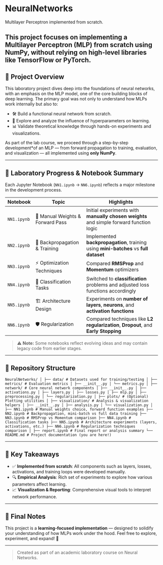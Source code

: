 # NeuralNetworks
Multilayer Perceptron implemented from scratch. 

This project focuses on implementing a **Multilayer Perceptron (MLP)** from scratch using **NumPy**, without relying on high-level libraries like TensorFlow or PyTorch.
---

## 🎯 Project Overview

This laboratory project dives deep into the foundations of neural networks, with an emphasis on the MLP model, one of the core building blocks of deep learning. The primary goal was not only to understand how MLPs work internally but also to:

- 🛠️ Build a functional neural network from scratch.
- 🔬 Explore and analyze the influence of hyperparameters on learning.
- 📊 Validate theoretical knowledge through hands-on experiments and visualizations.

As part of the lab course, we proceed through a step-by-step development*of an MLP — from forward propagation to training, evaluation, and visualization — all implemented using **only NumPy**.

---

## 🧪 Laboratory Progress & Notebook Summary

Each Jupyter Notebook (`NN1.ipynb` → `NN6.ipynb`) reflects a major milestone in the development process.

| Notebook | Topic | Highlights |
|----------|-------|------------|
| `NN1.ipynb` | 🔢 Manual Weights & Forward Pass | Initial experiments with **manually chosen weights** and simple forward function logic |
| `NN2.ipynb` | 🔁 Backpropagation & Training | Implemented **backpropagation**, training using **mini-batches** vs **full dataset** |
| `NN3.ipynb` | ⚡ Optimization Techniques | Compared **RMSProp** and **Momentum** optimizers |
| `NN4.ipynb` | 🧩 Classification Tasks | Switched to **classification** problems and adjusted loss functions accordingly |
| `NN5.ipynb` | 🏗️ Architecture Design | Experiments on **number of layers**, **neurons**, and **activation functions** |
| `NN6.ipynb` | 🛡️ Regularization | Compared techniques like **L2 regularization**, **Dropout**, and **Early Stopping** |

> ⚠️ **Note:** Some notebooks reflect evolving ideas and may contain legacy code from earlier stages.

---

## 📁 Repository Structure
```NeuralNetworks/ │ ├── data/ # Datasets used for training/testing │ ├── metrics/ # Evaluation metrics │ ├── __init__.py │ └── metrics.py │ ├── network/ # Core neural network components │ ├── __init__.py │ ├── activations.py │ ├── layers.py │ ├── losses.py │ ├── mlp.py │ ├── preprocessing.py │ └── regularization.py │ ├── plots/ # (Optional) Plotting utilities │ ├── visualization/ # Analysis & visualization helpers │ ├── __init__.py │ ├── analysis.py │ └── visualization.py │ ├── NN1.ipynb # Manual weights choice, forward function examples ├── NN2.ipynb # Backpropagation, mini-batch vs full data training ├── NN3.ipynb # RMSProp vs Momentum comparison ├── NN4.ipynb # Classification tasks ├── NN5.ipynb # Architecture experiments (layers, activations, etc.) ├── NN6.ipynb # Regularization techniques comparison │ ├── report.ipynb # Final report or analysis summary └── README.md # Project documentation (you are here!)```

---

## 📌 Key Takeaways

- ✅ **Implemented from scratch**: All components such as layers, losses, activations, and training loops were developed manually.
- 🔍 **Empirical Analysis**: Rich set of experiments to explore how various parameters affect learning.
- 📈 **Visualization & Reporting**: Comprehensive visual tools to interpret network performance.

---

## 🧾 Final Notes

This project is a **learning-focused implementation** — designed to solidify your understanding of how MLPs work under the hood. Feel free to explore, experiment, and expand! 🚀

---

> Created as part of an academic laboratory course on Neural Networks.
